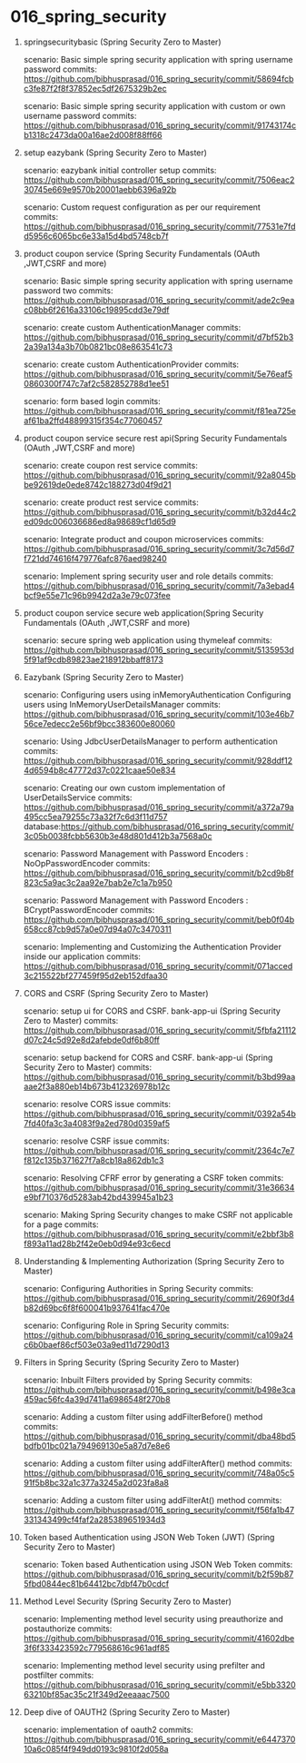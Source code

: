 # 016_spring_security

1. springsecuritybasic (Spring Security Zero to Master)
	
	scenario: Basic simple spring security application with spring username password
	commits: https://github.com/bibhusprasad/016_spring_security/commit/58694fcbc3fe87f2f8f37852ec5df2675329b2ec
	
	scenario: Basic simple spring security application with custom or own username password
	commits: https://github.com/bibhusprasad/016_spring_security/commit/91743174cb1318c2473da00a16ae2d008f88ff66
	
2. setup eazybank (Spring Security Zero to Master)

	scenario: eazybank initial controller setup
	commits: https://github.com/bibhusprasad/016_spring_security/commit/7506eac230745e669e9570b20001aebb6396a92b
	
	scenario: Custom request configuration as per our requirement
	commits: https://github.com/bibhusprasad/016_spring_security/commit/77531e7fdd5956c6065bc6e33a15d4bd5748cb7f
	
3. product coupon service (Spring Security Fundamentals (OAuth ,JWT,CSRF and more)

	scenario: Basic simple spring security application with spring username password two
	commits: https://github.com/bibhusprasad/016_spring_security/commit/ade2c9eac08bb6f2616a33106c19895cdd3e79df
	
	scenario: create custom AuthenticationManager
	commits: https://github.com/bibhusprasad/016_spring_security/commit/d7bf52b32a39a134a3b70b0821bc08e863541c73
	
	scenario: create custom AuthenticationProvider
	commits: https://github.com/bibhusprasad/016_spring_security/commit/5e76eaf50860300f747c7af2c582852788d1ee51
	
	scenario: form based login
	commits: https://github.com/bibhusprasad/016_spring_security/commit/f81ea725eaf61ba2ffd48899315f354c77060457

4. product coupon service secure rest api(Spring Security Fundamentals (OAuth ,JWT,CSRF and more)

	scenario: create coupon rest service
	commits: https://github.com/bibhusprasad/016_spring_security/commit/92a8045bbe92619de0ede8742c188273d04f9d21
	
	scenario: create product rest service
	commits: https://github.com/bibhusprasad/016_spring_security/commit/b32d44c2ed09dc006036686ed8a98689cf1d65d9
	
	scenario: Integrate product and coupon microservices
	commits: https://github.com/bibhusprasad/016_spring_security/commit/3c7d56d7f721dd74616f479776afc876aed98240
	
	scenario: Implement spring security user and role details
	commits: https://github.com/bibhusprasad/016_spring_security/commit/7a3ebad4bcf9e55e71c96b9942d2a3e79c073fee
	
4. product coupon service secure web application(Spring Security Fundamentals (OAuth ,JWT,CSRF and more)
	
	scenario: secure spring web application using thymeleaf
	commits: https://github.com/bibhusprasad/016_spring_security/commit/5135953d5f91af9cdb89823ae218912bbaff8173
	
5. Eazybank (Spring Security Zero to Master)	
	
	scenario: Configuring users using inMemoryAuthentication
			  Configuring users using InMemoryUserDetailsManager
	commits: https://github.com/bibhusprasad/016_spring_security/commit/103e46b756ce7edecc2e56bf9bcc383600e80060
	
	scenario: Using JdbcUserDetailsManager to perform authentication
	commits: https://github.com/bibhusprasad/016_spring_security/commit/928ddf124d6594b8c47772d37c0221caae50e834
	
	scenario: Creating our own custom implementation of UserDetailsService
	commits: https://github.com/bibhusprasad/016_spring_security/commit/a372a79a495cc5ea79255c73a32f7c6d3f11d757
	database:https://github.com/bibhusprasad/016_spring_security/commit/3c05b0038fcbb5630b3e48d801d412b3a7568a0c
	
	scenario: Password Management with Password Encoders : NoOpPasswordEncoder
	commits: https://github.com/bibhusprasad/016_spring_security/commit/b2cd9b8f823c5a9ac3c2aa92e7bab2e7c1a7b950
	
	scenario: Password Management with Password Encoders : BCryptPasswordEncoder
	commits: https://github.com/bibhusprasad/016_spring_security/commit/beb0f04b658cc87cb9d57a0e07d94a07c3470311
	
	scenario: Implementing and Customizing the Authentication Provider inside our application
	commits: https://github.com/bibhusprasad/016_spring_security/commit/071acced3c215522bf277459f95d2eb152dfaa30
	
6. CORS and CSRF (Spring Security Zero to Master)	
	
	scenario: setup ui for CORS and CSRF. bank-app-ui (Spring Security Zero to Master)
	commits: https://github.com/bibhusprasad/016_spring_security/commit/5fbfa21112d07c24c5d92e8d2afebde0df6b80ff
	
	scenario: setup backend for CORS and CSRF. bank-app-ui (Spring Security Zero to Master)
	commits: https://github.com/bibhusprasad/016_spring_security/commit/b3bd99aaaae2f3a880eb14b673b412326978b12c
	
	scenario: resolve CORS issue
	commits: https://github.com/bibhusprasad/016_spring_security/commit/0392a54b7fd40fa3c3a4083f9a2ed780d0359af5
	
	scenario: resolve CSRF issue
	commits: https://github.com/bibhusprasad/016_spring_security/commit/2364c7e7f812c135b371627f7a8cb18a862db1c3
	
	scenario: Resolving CFRF error by generating a CSRF token
	commits: https://github.com/bibhusprasad/016_spring_security/commit/31e36634e9bf710376d5283ab42bd439945a1b23
	
	scenario: Making Spring Security changes to make CSRF not applicable for a page
	commits: https://github.com/bibhusprasad/016_spring_security/commit/e2bbf3b8f893a11ad28b2f42e0eb0d94e93c6ecd
	
7. Understanding & Implementing Authorization (Spring Security Zero to Master)	

	scenario: Configuring Authorities in Spring Security
	commits: https://github.com/bibhusprasad/016_spring_security/commit/2690f3d4b82d69bc6f8f600041b937641fac470e
	
	scenario: Configuring Role in Spring Security
	commits: https://github.com/bibhusprasad/016_spring_security/commit/ca109a24c6b0baef86cf503e03a9ed11d7290d13
	
8. Filters in Spring Security (Spring Security Zero to Master)	

	scenario: Inbuilt Filters provided by Spring Security
	commits: https://github.com/bibhusprasad/016_spring_security/commit/b498e3ca459ac56fc4a39d7411a6986548f270b8
	
	scenario: Adding a custom filter using addFilterBefore() method
	commits: https://github.com/bibhusprasad/016_spring_security/commit/dba48bd5bdfb01bc021a794969130e5a87d7e8e6
	
	scenario: Adding a custom filter using addFilterAfter() method
	commits: https://github.com/bibhusprasad/016_spring_security/commit/748a05c591f5b8bc32a1c377a3245a2d023fa8a8
	
	scenario: Adding a custom filter using addFilterAt() method
	commits: https://github.com/bibhusprasad/016_spring_security/commit/f56fa1b47331343499cf4faf2a285389651934d3
	
9. Token based Authentication using JSON Web Token (JWT) (Spring Security Zero to Master)
	
	scenario: Token based Authentication using JSON Web Token
	commits: https://github.com/bibhusprasad/016_spring_security/commit/b2f59b875fbd0844ec81b64412bc7dbf47b0cdcf
	
10. Method Level Security (Spring Security Zero to Master)

	scenario: Implementing method level security using preauthorize and postauthorize
	commits: https://github.com/bibhusprasad/016_spring_security/commit/41602dbe3f6f333423592c779568616c961adf85
	
	scenario: Implementing method level security using prefilter and postfilter
	commits: https://github.com/bibhusprasad/016_spring_security/commit/e5bb332063210bf85ac35c21f349d2eeaaac7500
	
11. Deep dive of OAUTH2 (Spring Security Zero to Master)

	scenario: implementation of oauth2
	commits: https://github.com/bibhusprasad/016_spring_security/commit/e644737010a6c085f4f949dd0193c9810f2d058a
	